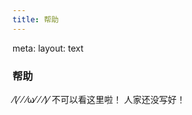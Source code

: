 ```yaml
---
title: 帮助
---
```


<script setup lang="ts">
import { useRouter } from 'vue-router'
const router = useRouter()
</script>

<div>
  <AdvIconButton class="absolute left-5 top-5 cursor-pointer" @click="router.go(-1)">
    <AdvIcon >
      <i-ri-arrow-left-line />
    </AdvIcon>
  </AdvIconButton>
</div>

<route lang="yaml">
meta:
  layout: text
</route>

<div class="text-center">
  <i-ri-question-line class="text-4xl -mb-6 m-auto" />
  <h3>帮助</h3>
</div>

⁄(⁄ ⁄ ⁄ω⁄ ⁄ ⁄)⁄ 不可以看这里啦！
人家还没写好！
